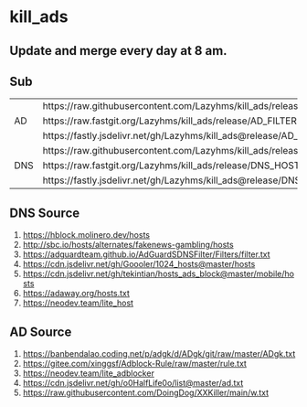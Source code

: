 # kill_ads

## Update and merge every day at 8 am.

## Sub

<table>
  <tr>
    <td rowspan="3">AD</td>
    <td>https://raw.githubusercontent.com/Lazyhms/kill_ads/release/AD_FILTER.TXT</td>
  </tr>
  <tr>
    <td>https://raw.fastgit.org/Lazyhms/kill_ads/release/AD_FILTER.TXT</td>
  </tr>
  <tr>
    <td>https://fastly.jsdelivr.net/gh/Lazyhms/kill_ads@release/AD_FILTER.TXT</td>
  </tr>
    <tr>
    <td rowspan="3">DNS</td>
    <td>https://raw.githubusercontent.com/Lazyhms/kill_ads/release/DNS_HOSTS.TXT</td>
  </tr>
  <tr>
    <td>https://raw.fastgit.org/Lazyhms/kill_ads/release/DNS_HOSTS.TXT</td>
  </tr>
  <tr>
    <td>https://fastly.jsdelivr.net/gh/Lazyhms/kill_ads@release/DNS_HOSTS.TXT</td>
  </tr>
</table>

## DNS Source

1. https://hblock.molinero.dev/hosts
2. http://sbc.io/hosts/alternates/fakenews-gambling/hosts
3. https://adguardteam.github.io/AdGuardSDNSFilter/Filters/filter.txt
4. https://cdn.jsdelivr.net/gh/Goooler/1024_hosts@master/hosts
5. https://cdn.jsdelivr.net/gh/tekintian/hosts_ads_block@master/mobile/hosts
6. https://adaway.org/hosts.txt
7. https://neodev.team/lite_host

## AD Source

1. https://banbendalao.coding.net/p/adgk/d/ADgk/git/raw/master/ADgk.txt
2. https://gitee.com/xinggsf/Adblock-Rule/raw/master/rule.txt
3. https://neodev.team/lite_adblocker
4. https://cdn.jsdelivr.net/gh/o0HalfLife0o/list@master/ad.txt
5. https://raw.githubusercontent.com/DoingDog/XXKiller/main/w.txt
